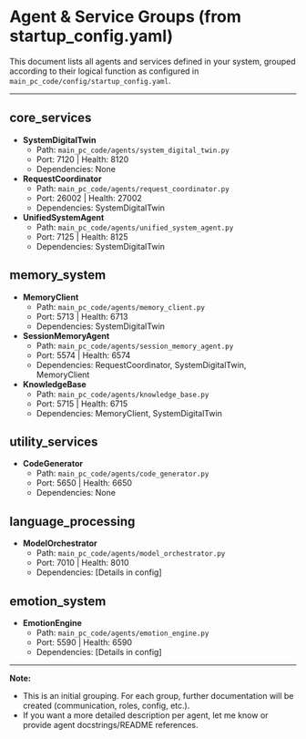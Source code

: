 # Agent & Service Groups (from startup_config.yaml)

This document lists all agents and services defined in your system, grouped according to their logical function as configured in `main_pc_code/config/startup_config.yaml`.

---

## core_services
- **SystemDigitalTwin**
  - Path: `main_pc_code/agents/system_digital_twin.py`
  - Port: 7120 | Health: 8120
  - Dependencies: None
- **RequestCoordinator**
  - Path: `main_pc_code/agents/request_coordinator.py`
  - Port: 26002 | Health: 27002
  - Dependencies: SystemDigitalTwin
- **UnifiedSystemAgent**
  - Path: `main_pc_code/agents/unified_system_agent.py`
  - Port: 7125 | Health: 8125
  - Dependencies: SystemDigitalTwin

## memory_system
- **MemoryClient**
  - Path: `main_pc_code/agents/memory_client.py`
  - Port: 5713 | Health: 6713
  - Dependencies: SystemDigitalTwin
- **SessionMemoryAgent**
  - Path: `main_pc_code/agents/session_memory_agent.py`
  - Port: 5574 | Health: 6574
  - Dependencies: RequestCoordinator, SystemDigitalTwin, MemoryClient
- **KnowledgeBase**
  - Path: `main_pc_code/agents/knowledge_base.py`
  - Port: 5715 | Health: 6715
  - Dependencies: MemoryClient, SystemDigitalTwin

## utility_services
- **CodeGenerator**
  - Path: `main_pc_code/agents/code_generator.py`
  - Port: 5650 | Health: 6650
  - Dependencies: None

## language_processing
- **ModelOrchestrator**
  - Path: `main_pc_code/agents/model_orchestrator.py`
  - Port: 7010 | Health: 8010
  - Dependencies: [Details in config]

## emotion_system
- **EmotionEngine**
  - Path: `main_pc_code/agents/emotion_engine.py`
  - Port: 5590 | Health: 6590
  - Dependencies: [Details in config]

---

**Note:**
- This is an initial grouping. For each group, further documentation will be created (communication, roles, config, etc.).
- If you want a more detailed description per agent, let me know or provide agent docstrings/README references.
